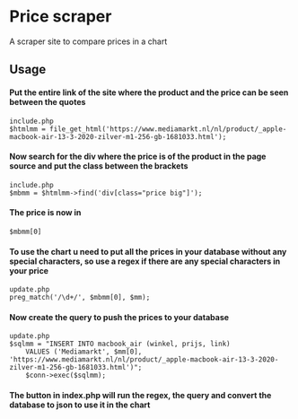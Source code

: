 # Price scraper
A scraper site to compare prices in a chart

## Usage
#### Put the entire link of the site where the product and the price can be seen between the quotes   
```
include.php
$htmlmm = file_get_html('https://www.mediamarkt.nl/nl/product/_apple-macbook-air-13-3-2020-zilver-m1-256-gb-1681033.html');
```


#### Now search for the div where the price is of the product in the page source and put the class between the brackets
```
include.php
$mbmm = $htmlmm->find('div[class="price big"]'); 
```
#### The price is now in 
```
$mbmm[0]
```

#### To use the chart u need to put all the prices in your database without any special characters, so use a regex if there are any special characters in your price
```
update.php
preg_match('/\d+/', $mbmm[0], $mm);
```

#### Now create the query to push the prices to your database
```
update.php
$sqlmm = "INSERT INTO macbook_air (winkel, prijs, link)
    VALUES ('Mediamarkt', $mm[0], 'https://www.mediamarkt.nl/nl/product/_apple-macbook-air-13-3-2020-zilver-m1-256-gb-1681033.html')";
    $conn->exec($sqlmm);
```

#### The button in index.php will run the regex, the query and convert the database to json to use it in the chart
